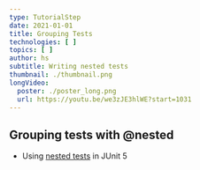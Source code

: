 ```yaml
---
type: TutorialStep
date: 2021-01-01
title: Grouping Tests
technologies: [ ]
topics: [ ]
author: hs
subtitle: Writing nested tests
thumbnail: ./thumbnail.png
longVideo:
  poster: ./poster_long.png
  url: https://youtu.be/we3zJE3hlWE?start=1031
---
```


## Grouping tests with @nested
- Using [nested tests](https://junit.org/junit5/docs/current/user-guide/#writing-tests-nested) in JUnit 5
